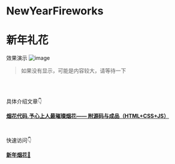 # NewYearFireworks

# 新年礼花


效果演示
![image](https://github.com/uiuing/NewYearFireworks/blob/main/effectDemonstration.gif)

> 如果没有显示，可能是内容较大，请等待一下

<br>
<br>

具体介绍文章👇

 [**烟花代码,予心上人最璀璨烟花—— 附源码与成品（HTML+CSS+JS）** ](https://blog.csdn.net/qq_41103843/article/details/122757901) 

<br>


快速访问👇

[**新年烟花**🎉](https://fireworks.uiuing.com/) 


